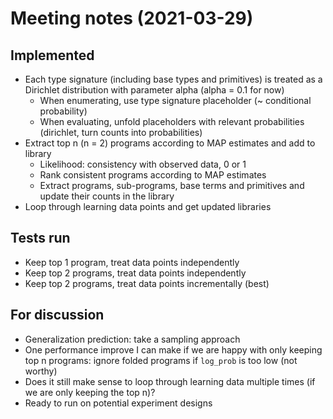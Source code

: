 # Meeting notes (2021-03-29)

## Implemented

- Each type signature (including base types and primitives) is treated as a Dirichlet distribution with parameter alpha (alpha = 0.1 for now)
  - When enumerating, use type signature placeholder (~ conditional probability)
  - When evaluating, unfold placeholders with relevant probabilities (dirichlet, turn counts into probabilities)
- Extract top n (n = 2) programs according to MAP estimates and add to library
  - Likelihood: consistency with observed data, 0 or 1
  - Rank consistent programs according to MAP estimates
  - Extract programs, sub-programs, base terms and primitives and update their counts in the library
- Loop through learning data points and get updated libraries

## Tests run

- Keep top 1 program, treat data points independently
- Keep top 2 programs, treat data points independently
- Keep top 2 programs, treat data points incrementally (best)

## For discussion

- Generalization prediction: take a sampling approach
- One performance improve I can make if we are happy with only keeping top n programs: ignore folded programs if `log_prob` is too low (not worthy)
- Does it still make sense to loop through learning data multiple times (if we are only keeping the top n)?
- Ready to run on potential experiment designs
